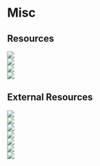 # Misc
## Resources
[![](https://img.shields.io/badge/Minecraft%20configs-%23164A12)](https://github.com/kareiku/misc/tree/main/minecraft/config)
<br>
[![](https://img.shields.io/badge/Minecraft%20custom%20datapacks-%2311104A)](https://github.com/kareiku/misc/tree/main/minecraft/datapacks)
<br>
[![](https://img.shields.io/badge/Minecraft%20resource%20list-%23FCC705)](https://github.com/kareiku/misc/tree/main/minecraft/resources.md)
<br>
[![](https://img.shields.io/badge/Terraria%20mod%20list-%2332A852)](https://github.com/kareiku/misc/tree/main/terraria/mods.md)
## External Resources
[![](https://img.shields.io/badge/Virtual-Key%20Codes-gray)](https://learn.microsoft.com/en-us/windows/win32/inputdev/virtual-key-codes)
<br>
[![](https://img.shields.io/badge/TheDestruc7i0n%20Custom%20Crafter-black)](https://crafting.thedestruc7i0n.ca/)
<br>
[![](https://img.shields.io/badge/Cemu%20Guide-%234287F5)](https://cemu.cfw.guide/)
<br>
[![](https://img.shields.io/badge/Google%20Search%20sorted%20by%20last%20upload-%23EB4034)](https://cse.google.com/cse?cx=4416977100c5544ee)
<br>
[![](https://img.shields.io/badge/USB%20Helper%20Installer-white)](https://github.com/FailedShack/USBHelperInstaller/releases)
<br>
[![](https://img.shields.io/badge/MusicMap-brown)](https://musicmap.info)
<br>
[![](https://img.shields.io/badge/%34Sheets%34%20Resume%20Template-white)](https://sheetsresume.com/resume-template/)
